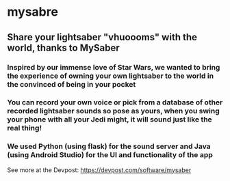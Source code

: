 # mysabre

## Share your lightsaber "vhuoooms" with the world, thanks to MySaber

### Inspired by our immense love of Star Wars, we wanted to bring the experience of owning your own lightsaber to the world in the convinced of being in your pocket

### You can record your own voice or pick from a database of other recorded lightsaber sounds so pose as yours, when you swing your phone with all your Jedi might, it will sound just like the real thing!

### We used Python (using flask) for the sound server and Java (using Android Studio) for the UI and functionality of the app

See more at the Devpost: https://devpost.com/software/mysaber
